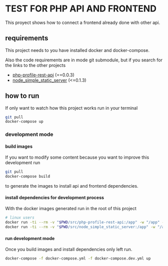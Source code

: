 # TEST FOR PHP API AND FRONTEND

This proyect shows how to connect a frontend already done with other api.

## requirements

This project needs to you have installed docker and docker-compose.

Also the code requirements are in mode git submodule, but if you search for the links to the other projects

- [php-profile-rest-api](https://github.com/siht/php-profile-rest-api) (==0.0.3)
- [node_simple_static_server](https://github.com/siht/node_simple_static_server.git) (<=0.1.3)

## how to run

If only want to watch how this project works run in your terminal

```sh
git pull
docker-compose up
```

### development mode

#### build images

If you want to modify some content because you want to improve this development run

```sh
git pull
docker-compose build
```

to generate the images to install api and frontend dependencies.

#### install dependencies for development process

With the docker images generated run in the root of this project

```sh
# linux users
docker run -ti --rm -v "$PWD/src/php-profile-rest-api:/app" -w "/app" --user "$(id -u):$(id -g)" new_php_api composer install
docker run -ti --rm -v "$PWD/src/node_simple_static_server:/app" -w "/app" --user "$(id -u):$(id -g)" node:10.16.3-alpine npm i
```

#### run development mode

Once you build images and install dependencies only left run.

```sh
docker-compose -f docker-compose.yml -f docker-compose.dev.yml up
```
